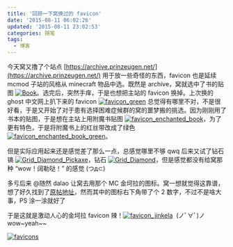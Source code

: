 ```yaml
---
title: '回顾一下窝换过的 favicon'
date: '2015-08-11 06:02:26'
updated: '2015-08-11 23:02:53'
categories: 随笔
tags:
  - 博客
---
```



今天窝又撸了个站点 [https://archive.prinzeugen.net/](https://archive.prinzeugen.net/) 用于放一些奇怪的东西，favicon 也是延续 mcmod 子站的风格从 minecraft 物品中选。既然是 archive，窝就选中了书的贴图 [![Book](https://img.blessing.studio/images/2015/08/2015-08-10_13-49-20.png)](https://img.blessing.studio/images/2015/08/2015-08-10_13-49-20.png)。选完后，突然手痒，于是也想把主站的 favicon 换掉。上次换的 ghost 中文网上扒下来的 favicon [![favicon_green](https://img.blessing.studio/images/2015/08/2015-08-10_13-49-52.png)](https://img.blessing.studio/images/2015/08/2015-08-10_13-49-52.png) 总觉得有哪里不对，不是很好看，于是又开始了对于患有选择困难症候群的窝的噩梦搬的挑选。因为刚刚用了书本的贴图，于是想在主站上用附魔书贴图 [![favicon_enchanted_book](https://img.blessing.studio/images/2015/08/2015-08-10_13-50-23.png)](https://img.blessing.studio/images/2015/08/2015-08-10_13-50-23.png)，为了更有特色，于是将附魔书上的红丝带改成了绿色 [![favicon_enchanted_book_green](https://img.blessing.studio/images/2015/08/2015-08-10_13-51-12.png)](https://img.blessing.studio/images/2015/08/2015-08-10_13-51-12.png)。

但是实际应用起来还是感觉差了那么一点，总感觉哪里不够 qwq 后来又试了钻石镐 [![Grid_Diamond_Pickaxe](https://img.blessing.studio/images/2015/08/2015-08-10_13-57-48.png)](https://img.blessing.studio/images/2015/08/2015-08-10_13-57-48.png)，钻石 [![Grid_Diamond](https://img.blessing.studio/images/2015/08/2015-08-10_13-58-01.png)](https://img.blessing.studio/images/2015/08/2015-08-10_13-58-01.png)，但是感觉都没有给窝那种 “wow！阔勒哒！” 的感觉 (つд⊂)

多亏后来 @随然 dalao 让窝去用那个 MC 金坷拉的图标。窝一想就觉得这靠谱，想了好久找到了[原帖地址](http://tieba.baidu.com/p/3257037401)，然而其中的图标右下角带了个 2 数字，不过不是啥大事，PS 涂一涂就好了

于是这就是激动人心的金坷拉 favicon 辣！[![favicon_jinkela](https://img.blessing.studio/images/2015/08/2015-08-10_13-57-05.png)](https://img.blessing.studio/images/2015/08/2015-08-10_13-57-05.png)  (ノﾟ∀ﾟ)ノwow~yeah~~

[![favicons](https://img.blessing.studio/images/2015/08/2015-08-11_07-02-08.png)](https://img.blessing.studio/images/2015/08/2015-08-11_07-02-08.png)



